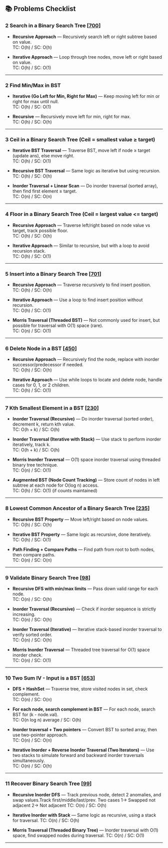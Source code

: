 ## 📚  Problems Checklist

### 2 Search in a Binary Search Tree [[700](https://leetcode.com/problems/search-in-a-binary-search-tree/description/)]

-  **Recursive Approach** — Recursively search left or right subtree based on value.  
   TC: O(h) / SC: O(h)

-  **Iterative Approach** — Loop through tree nodes, move left or right based on value.  
   TC: O(h) / SC: O(1)

---
### 2 Find Min/Max in BST

-  **Iterative (Go Left for Min, Right for Max)** — Keep moving left for min or right for max until null.  
   TC: O(h) / SC: O(1)

-  **Recursive** — Recursively move left for min, right for max.  
   TC: O(h) / SC: O(h)

---
### 3 Ceil in a Binary Search Tree (Ceil = smallest value ≥ target)

-  **Iterative BST Traversal** — Traverse BST, move left if node ≥ target (update ans), else move right.  
   TC: O(h) / SC: O(1)

-  **Recursive BST Traversal** — Same logic as iterative but using recursion.  
   TC: O(h) / SC: O(h)

-  **Inorder Traversal + Linear Scan** — Do inorder traversal (sorted array), then find first element ≥ target.  
   TC: O(n) / SC: O(n)

---
### 4 Floor in a Binary Search Tree (Ceil = largest value <= target)

-  **Recursive Approach** — Traverse left/right based on node value vs target, track possible floor.  
   TC: O(h) / SC: O(h)

-  **Iterative Approach** — Similar to recursive, but with a loop to avoid recursion stack.  
   TC: O(h) / SC: O(1)

---
### 5 Insert into a Binary Search Tree [[701](https://leetcode.com/problems/insert-into-a-binary-search-tree/description/)]

-  **Recursive Approach** — Traverse recursively to find insert position.  
   TC: O(h) / SC: O(h)

-  **Iterative Approach** — Use a loop to find insert position without recursion.  
   TC: O(h) / SC: O(1)

-  **Morris Traversal (Threaded BST)** — Not commonly used for insert, but possible for traversal with O(1) space (rare).  
   TC: O(n) / SC: O(1)

---
### 6 Delete Node in a BST [[450](https://leetcode.com/problems/delete-node-in-a-bst/description/)]

-  **Recursive Approach** — Recursively find the node, replace with inorder successor/predecessor if needed.  
   TC: O(h) / SC: O(h)

-  **Iterative Approach** — Use while loops to locate and delete node, handle cases for 0, 1, or 2 children.  
   TC: O(h) / SC: O(1)

---
### 7 Kth Smallest Element in a BST [[230](https://leetcode.com/problems/kth-smallest-element-in-a-bst/description/)]

-  **Inorder Traversal (Recursive)** — Do inorder traversal (sorted order), decrement k, return kth value.  
   TC: O(h + k) / SC: O(h)

-  **Inorder Traversal (Iterative with Stack)** — Use stack to perform inorder iteratively, track k.  
   TC: O(h + k) / SC: O(h)

-  **Morris Inorder Traversal** — O(1) space inorder traversal using threaded binary tree technique.  
   TC: O(n) / SC: O(1)

-  **Augmented BST (Node Count Tracking)** — Store count of nodes in left subtree at each node for O(log n) access.  
   TC: O(h) / SC: O(1) (if counts maintained)

---

### 8 Lowest Common Ancestor of a Binary Search Tree [[235](https://leetcode.com/problems/lowest-common-ancestor-of-a-binary-search-tree/description/)]

-  **Recursive BST Property** — Move left/right based on node values.  
   TC: O(h) / SC: O(h)

-  **Iterative BST Property** — Same logic as recursive, done iteratively.  
   TC: O(h) / SC: O(1)

-  **Path Finding + Compare Paths** — Find path from root to both nodes, then compare paths.  
   TC: O(n) / SC: O(n)

---
### 9 Validate Binary Search Tree [[98](https://leetcode.com/problems/validate-binary-search-tree/description/)]

-  **Recursive DFS with min/max limits** — Pass down valid range for each node.  
   TC: O(n) / SC: O(h)

-  **Inorder Traversal (Recursive)** — Check if inorder sequence is strictly increasing.  
   TC: O(n) / SC: O(h)

-  **Inorder Traversal (Iterative)** — Iterative stack-based inorder traversal to verify sorted order.  
   TC: O(n) / SC: O(h)

-  **Morris Inorder Traversal** — Threaded tree traversal for O(1) space inorder check.  
   TC: O(n) / SC: O(1)

---

### 10 Two Sum IV - Input is a BST [[653](https://leetcode.com/problems/two-sum-iv-input-is-a-bst/description/)]

-  **DFS + HashSet** — Traverse tree, store visited nodes in set, check complement.  
   TC: O(n) / SC: O(n)

-  **For each node, search complement in BST** — For each node, search BST for (k - node.val).  
   TC: O(n log n) average / SC: O(h)

-  **Inorder traversal + Two pointers** — Convert BST to sorted array, then use two-pointer approach.  
   TC: O(n) / SC: O(n)

-  **Iterative Inorder + Reverse Inorder Traversal (Two Iterators)** — Use two stacks to simulate forward and backward inorder traversals simultaneously.  
   TC: O(n) / SC: O(h)

---

### 11 Recover Binary Search Tree [[99](https://leetcode.com/problems/recover-binary-search-tree/description/)]
-  **Recursive Inorder DFS** — Track previous node, detect 2 anomalies, and swap values.Track first/middle/last/prev. Two cases 1-> Swapped not adjacent 2-> Not adjacent
TC: O(n) / SC: O(h)

-  **Iterative Inorder with Stack** — Same logic as recursive, using a stack for traversal.
TC: O(n) / SC: O(h)


-  **Morris Traversal (Threaded Binary Tree)** — Inorder traversal with O(1) space, find swapped nodes during traversal.
TC: O(n) / SC: O(1)
---

